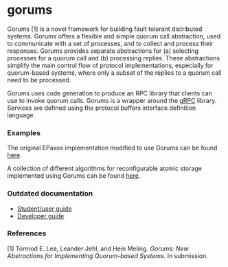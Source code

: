 # gorums

Gorums [1] is a novel framework for building fault tolerant distributed systems.
Gorums offers a flexible and simple quorum call abstraction, used to communicate
with a set of processes, and to collect and process their responses. Gorums
provides separate abstractions for (a) selecting processes for a quorum call
and (b) processing replies. These abstractions simplify the main control flow
of protocol implementations, especially for quorum-based systems, where only a
subset of the replies to a quorum call need to be processed.

Gorums uses code generation to produce an RPC library that clients can use to
invoke quorum calls. Gorums is a wrapper around the [gRPC](http://www.grpc.io/)
library. Services are defined using the protocol buffers interface definition
language.

### Examples

The original EPaxos implementation modified to use Gorums can be found
[here](https://github.com/relab/epaxos).

A collection of different algorithms for reconfigurable atomic storage
implemented using Gorums can be found
[here](https://github.com/relab/smartmerge).

### Outdated documentation

* [Student/user guide](doc/userguide.md)
* [Developer guide](doc/devguide.md)

### References

[1] Tormod E. Lea, Leander Jehl, and Hein Meling. _Gorums: New Abstractions for
    Implementing Quorum-based Systems._ In submission.
